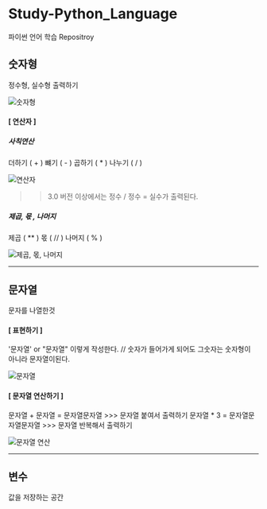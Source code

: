 # Study-Python_Language
파이썬 언어 학습 Repositroy

## 숫자형
정수형, 실수형 출력하기

![숫자형](https://user-images.githubusercontent.com/77951853/114329670-eb3eaa00-9b7a-11eb-96ae-ff38c31f57e7.png)

#### [ 연산자 ]
##### 사칙연산
더하기 ( + )
뺴기 ( - )
곱하기 ( * )
나누기 ( / )

![연산자](https://user-images.githubusercontent.com/77951853/114329674-ef6ac780-9b7a-11eb-9efd-a1410a8da2c0.png)
>> 3.0 버전 이상에서는 정수 / 정수 = 실수가 출력된다.

##### 제곱, 몫 , 나머지
제곱 ( ** )
몫 ( // )
나머지 ( % )

![제곱, 몫, 나머지](https://user-images.githubusercontent.com/77951853/114330997-019a3500-9b7e-11eb-9e9b-3469762d1034.png)

---------------------------------------------
## 문자열
문자를 나열한것

#### [ 표현하기 ]
'문자열' or "문자열" 이렇게 작성한다. //
숫자가 들어가게 되어도 그숫자는 숫자형이 아니라 문자열이된다.

![문자열](https://user-images.githubusercontent.com/77951853/114331603-55594e00-9b7f-11eb-856c-37c7149ccb8e.png)

#### [ 문자열 연산하기 ]

문자열 + 문자열 = 문자열문자열 >>> 문자열 붙여서 출력하기
문자열 * 3 = 문자열문자열문자열 >>> 문자열 반복해서 출력하기

![문자열 연산](https://user-images.githubusercontent.com/77951853/114331880-fba55380-9b7f-11eb-840e-9a715effc230.png)


---------------------------------------------
## 변수
값을 저장하는 공간










